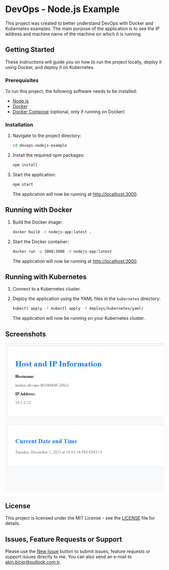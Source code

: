 # DevOps - Node.js Example

This project was created to better understand DevOps with Docker and Kubernetes examples. The main purpose of the application is to see the IP address and machine name of the machine on which it is running.

## Getting Started

These instructions will guide you on how to run the project locally, deploy it using Docker, and deploy it on Kubernetes.

### Prerequisites

To run this project, the following software needs to be installed:

- [Node.js](https://nodejs.org/)
- [Docker](https://www.docker.com/)
- [Docker Compose](https://docs.docker.com/compose/) (optional, only if running on Docker)

### Installation

1. Navigate to the project directory:

    ```bash
    cd devops-nodejs-example
    ```

2. Install the required npm packages:

    ```bash
    npm install
    ```

3. Start the application:

    ```bash
    npm start
    ```

    The application will now be running at [http://localhost:3000](http://localhost:3000).

## Running with Docker

1. Build the Docker image:

    ```bash
    docker build -t nodejs-app:latest .
    ```

2. Start the Docker container:

    ```bash
    docker run -p 3000:3000 -d nodejs-app:latest
    ```

    The application will now be running at [http://localhost:3000](http://localhost:3000).

## Running with Kubernetes

1. Connect to a Kubernetes cluster.

2. Deploy the application using the YAML files in the `kubernetes` directory:

    ```bash
    kubectl apply -f kubectl apply -f deploys/kubernetes/yaml/
    ```

    The application will now be running on your Kubernetes cluster.

## Screenshots
![Web Page](images/web-page.png)


## License

This project is licensed under the MIT License - see the [LICENSE](LICENSE) file for details.

## Issues, Feature Requests or Support
Please use the [New Issue](https://github.com/akinbicer/devops-nodejs-example/issues/new) button to submit issues, feature requests or support issues directly to me. You can also send an e-mail to akin.bicer@outlook.com.tr.
